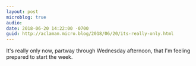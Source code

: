 ```yaml
---
layout: post
microblog: true
audio: 
date: 2018-06-20 14:22:00 -0700
guid: http://aclaman.micro.blog/2018/06/20/its-really-only.html
---
```

It's really only now, partway through Wednesday afternoon, that I'm feeling prepared to start the week.

